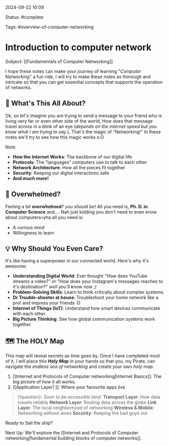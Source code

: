 2024-09-22 10:09

Status: #complete

Tags: #overview-of-computer-networking

# Introduction to computer network
Subject: [[Fundamentals of Computer Networking]]

I hope these notes can make your journey of learning "*Computer Networking*" a fun ride, I will try to make these notes as thorough and intricate so that you can get essential concepts that supports the operation of networks.

## 🎯 What's This All About?
Ok, so let's imagine you are trying to send a message to your friend who is living very far or even other side of the world, How does that message travel across in a blink of an eye (*depends on the internet speed but you know what I am trying to say.*), That's the magic of "Networking!" In these notes we'll try to see how this magic works o.O

> [!NOTE]
> - **How the Internet Works**: The backbone of our digital life
> - **Protocols**: The "languages" computers use to talk to each other
> - **Network Architecture**: How all the pieces fit together
> - **Security**: Keeping our digital interactions safe
> - **And *much more*!**

## 🧠 Overwhelmed?
Feeling a bit **overwhelmed**? *you should be*! All you need is, **Ph. D. in Computer Science** and.... Nah just kidding you don't need to even know about computers💀yha all you need is:
- A curious mind
- Willingness to learn

## 💡 Why Should You Even Care?

It's like having a superpower in our connected world. Here's why it's awesome:

- **Understanding Digital World**: Ever thought "How does YouTube streams a video?" or "How does your Instagram's messages reaches to it's destination?" *well you'll know now ;)*
- **Problem-Solving Skills**: Learn to think critically about complex systems.
- **Dr Trouble-shooter at house**: Troubleshoot your home network like a pro! and impress your friends :D
- **Internet of Things (IoT)**: Understand how smart devices communicate with each other.
- **Big Picture Thinking**: See how global communication systems work together.

## 🗺️ The HOLY Map

This map will reveal secrets as time goes by. Once I have completed most of it, I will place this _**Holy Map**_ in your hands so that you, my Pirate, can navigate the *endless sea of networking* and create your own *holy map*.

1. [[Internet and Protocols of Computer networking|Internet Basics]]: The big picture of how it all works.
2. [[Application Layer| ]]: Where your favourite apps live

> [!question]- *Soon to be accessible land.*
> **Transport Layer**: How data travels reliably
> **Network Layer**: Routing data across the globe
> **Link Layer**: The local neighborhood of networking
> **Wireless & Mobile**: Networking without wires
> **Security**: Keeping the bad guys out

Ready to Sail the ship?

Next Up: We'll explore the [[Internet and Protocols of Computer networking|fundamental building blocks of computer networks]].